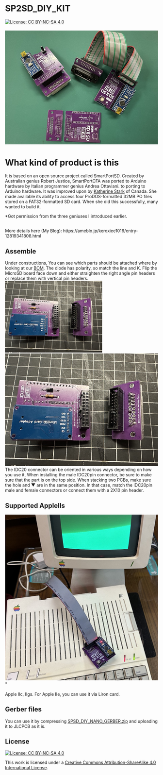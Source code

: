 # SP2SD_DIY_KIT
[![License: CC BY-NC-SA 4.0](https://img.shields.io/badge/License-CC%20BY--NC--SA%204.0-lightgrey.svg)](https://creativecommons.org/licenses/by-nc-sa/4.0/)
<br>
　![alt](SD2SD_PIX/IMG_7010.jpeg)
# What kind of product is this
It is based on an open source project called SmartPortSD. 
Created by Australian genius Robert Justice, SmartPortCFA was ported to Arduino hardware by Italian programmer genius Andrea Ottaviani.  to porting to Arduino hardware. It was improved upon by [Katherine Stark](https://gitlab.com/nyankat/smartportsd) of Canada. She made available its ability to access four ProDOS-formatted 32MB PO files stored on a FAT32-formatted SD card. When she did this successfully, many wanted to build it.

*Got permission from the three geniuses I introduced earlier.

<BR>
More details here (My Blog):
https://ameblo.jp/keroxiee1016/entry-12819341808.html
 
## Assemble

Under constructions, You can see which parts should be attached where by looking at our [BOM](SP2SD_NANO_DIY_BOM.csv). The diode has polarity, so match the line and K. Flip the MicroSD board face down and either straighten the right angle pin headers or replace them with vertical pin headers.
<img src="SD2SD_PIX/IMG_6993.jpeg" width="320px">
![alt](SD2SD_PIX/IMG_6993.jpeg)
The IDC20 connector can be oriented in various ways depending on how you use it, When installing the male IDC20pin connector, be sure to make sure that the part is on the top side. When stacking two PCBs, make sure the hole and ▼ are in the same position. In that case, match the IDC20pin male and female connectors or connect them with a 2X10 pin header.

## Supported AppleIIs
![alt](SD2SD_PIX/IMG_6963.jpeg)
<BR>
*
<BR><BR>
Apple IIc, IIgs. For Apple IIe, you can use it via Liron card.

## Gerber files

You can use it by compressing [SPSD_DIY_NANO_GERBER.zip](SPSD_DIY_NANO_GERBER.zip)  and uploading it to JLCPCB as it is.

## License

[![License: CC BY-NC-SA 4.0](https://img.shields.io/badge/License-CC%20BY--NC--SA%204.0-lightgrey.svg)](https://creativecommons.org/licenses/by-nc-sa/4.0/)

This work is licensed under a
[Creative Commons Attribution-ShareAlike 4.0 International License](https://creativecommons.org/licenses/by-nc-sa/4.0/).

